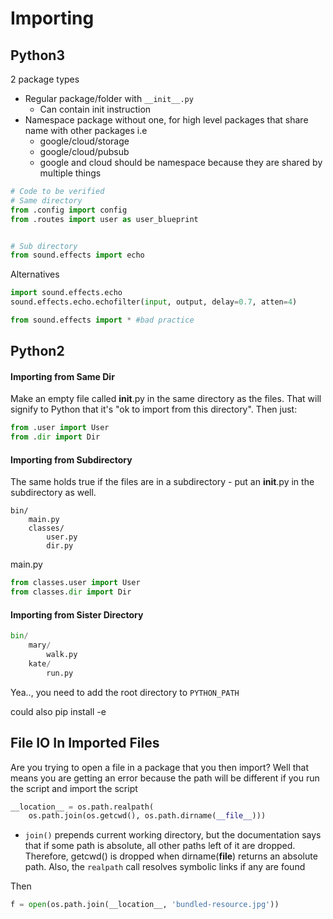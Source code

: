 # Importing

## Python3

2 package types

- Regular package/folder with `__init__.py`
  - Can contain init instruction
- Namespace package without one, for high level packages that share name with other packages i.e
  - google/cloud/storage
  - google/cloud/pubsub
  - google and cloud should be namespace because they are shared by multiple things

```python
# Code to be verified
# Same directory
from .config import config
from .routes import user as user_blueprint


# Sub directory
from sound.effects import echo
```

Alternatives

```python
import sound.effects.echo
sound.effects.echo.echofilter(input, output, delay=0.7, atten=4)

from sound.effects import * #bad practice
```

## Python2
#### Importing from Same Dir
Make an empty file called __init__.py in the same directory as the files. That will signify to Python that it's "ok to import from this directory". Then just:
```py
from .user import User
from .dir import Dir
```

#### Importing from Subdirectory

The same holds true if the files are in a subdirectory - put an __init__.py in the subdirectory as well.

```
bin/
    main.py
    classes/
        user.py
        dir.py
```


main.py

```python
from classes.user import User
from classes.dir import Dir
```

#### Importing from Sister Directory

```python
bin/
    mary/
        walk.py
	kate/
		run.py
```

Yea.., you need to add the root directory to `PYTHON_PATH` 

could also pip install -e 

## File IO In Imported Files

Are you trying to open a file in a package that you then import? Well that means you are getting an error because the path will be different if you run the script and import the script

```python
__location__ = os.path.realpath(
    os.path.join(os.getcwd(), os.path.dirname(__file__)))
```

- `join()` prepends current working directory, but the documentation says that if some path is absolute, all other paths left of it are dropped. Therefore, getcwd() is dropped when dirname(__file__) returns an absolute path. Also, the `realpath` call resolves symbolic links if any are found

Then 

```python
f = open(os.path.join(__location__, 'bundled-resource.jpg'))

```

